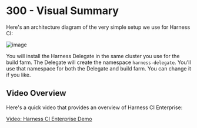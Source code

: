 # 300 - Visual Summary

Here's an architecture diagram of the very simple setup we use for Harness CI:

![image](https://user-images.githubusercontent.com/1499433/178939913-9e24f817-f345-49cc-bffb-0b11e40f937e.png)

You will install the Harness Delegate in the same cluster you use for the build farm. The Delegate will create the namespace ```harness-delegate```. You'll use that namespace for both the Delegate and build farm. You can change it if you like.

## Video Overview

Here's a quick video that provides an overview of Harness CI Enterprise:

[Video: Harness CI Enterprise Demo](https://docs.harness.io/article/x0d77ktjw8-ci-pipeline-quickstart#video_overview)
